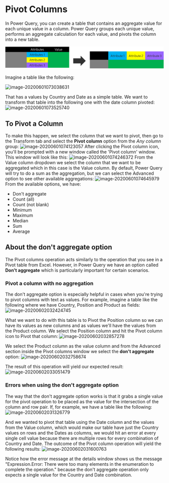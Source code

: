 # Pivot Columns
In Power Query, you can create a table that contains an aggregate value for each unique value in a column. Power Query groups each unique value, performs an aggregate calculation for each value, and pivots the column into a new table. 

![image](images/me-pivot-columns-diagram.png)

Imagine a table like the following:

![image-20200601073038631](\image-20200601073038631.png)

That has a values by Country and Date as a simple table. We want to transform that table into the following one with the date column pivoted:
![image-20200601073525740](image-20200601073525740.png)

## To Pivot a Column
To make this happen, we select the column that we want to pivot, then go to the Transform tab and select the **Pivot column** option from the *Any column* group:
![image-20200601074123057](C:\Users\MiguelEscobar\AppData\Roaming\Typora\typora-user-images\image-20200601074123057.png)
After clicking the Pivot column icon, you'll be prompted with a new window called the 'Pivot column' window. This window will look like this:
![image-20200601074246372](C:\Users\MiguelEscobar\AppData\Roaming\Typora\typora-user-images\image-20200601074246372.png)
From the Value column dropdown we select the column that we want to be aggregated which in this case is the Value column. By default, Power Query will try to do a sum as the aggregation, but we can select the Advanced option to see other available aggregations: 
![image-20200601074645979](C:\Users\MiguelEscobar\AppData\Roaming\Typora\typora-user-images\image-20200601074645979.png)
From the available options, we have:
- Don't aggregate
- Count (all)
- Count (not blank)
- Minimum
- Maximum
- Median
- Sum
- Average

## About the don't aggregate option
The Pivot columns operation acts similarly to the operation that you see in a Pivot table from Excel. However, in Power Query we have an option called **Don't aggregate** which is particularly important for certain scenarios.

### Pivot a column with no aggregation
The don't aggregate option is especially helpful in cases when you're trying to pivot columns with text as values. For example, imagine a table like the following where we have Country, Position and Product as fields:
![image-20200602032424745](image-20200602032424745.png)

What we want to do with this table is to Pivot the Position column so we can have its values as new columns and as values we'll have the values from the Product column. We select the Position column and hit the Pivot column icon to Pivot that column:
![image-20200602032857278](image-20200602032857278.png)

We select the Product column as the value column and from the Advanced section inside the Pivot columns window we select the **don't aggregate** option:
![image-20200602032758674](image-20200602032758674.png)

The result of this operation will yield our expected result:
![image-20200602033051479](image-20200602033051479.png)

### Errors when using the don't aggregate option
The way that the don't aggregate option works is that it grabs a single value for the pivot operation to be placed as the value for the intersection of the column and row pair. If, for example, we have a table like the following:
![image-20200602031326779](image-20200602031326779.png)

And we wanted to pivot that table using the Date column and the values from the Value column, which would make our table have just the Country values on rows and the Dates as columns, we would hit an error at every single cell value because there are multiple rows for every combination of Country and Date. The outcome of the Pivot column operation will yield the following results:
![image-20200602031600763](image-20200602031600763.png)

Notice how the error message at the details window shows us the message "Expression.Error: There were too many elements in the enumeration to complete the operation." because the don't aggregate operation only expects a single value for the Country and Date combination.
